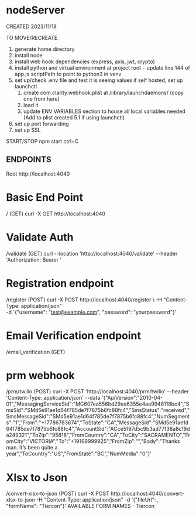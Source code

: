 # nodeServer

CREATED 2023/11/18

TO MOVE/RECREATE
1) generate home directory
2) install node 
3) install web hook dependencies (express, axis, jwt, crypto)
4) install python and virtual environment at project root
	⁃	update line 144 of app.js scriptPath to point to python3 in venv
5) set up/check .env file and test it is seeing values
	if self hosted, set up launchctl 
	1) create com.clarity.webhook.plist at /library/launchdaemons/ (copy one from here)
	2) load it 
	3) update ENV VARIABLES section to house all local variables needed (Add to plist created 5.1 if using launchctl)
6) set up port forwarding
7) set up SSL 

START/STOP
npm start
ctrl+C






## ENDPOINTS
Root 
http://localhost:4040

# Basic End Point
/ (GET)
curl -X GET http://localhost:4040

# Validate Auth
/validate (GET)
curl --location 'http://localhost:4040/validate' --header 'Authorization: Bearer <TOKEN>'

# Registration endpoint
/register (POST)
curl -X POST http://localhost:4040/register \ 
-H "Content-Type: application/json" \
-d '{"username": "test@example.com", "password": "yourpassword"}'

# Email Verification endpoint
/email_verification (GET)

# prm webhook
/prm/twilio (POST)
curl -X POST 'http://localhost:4040/prm/twilio' --header 'Content-Type: application/json' --data '{"ApiVersion":"2010-04-01","MessagingServiceSid":"MG607ea556bd29ee6355e4aa9948118bc4","SmsSid":"SMd5e91ae1d64f785de7f7875b6fc88fc4","SmsStatus":"received","SmsMessageSid":"SMd5e91ae1d64f785de7f7875b6fc88fc4","NumSegments":"1","From":"+17786783674","ToState":"CA","MessageSid":"SMd5e91ae1d64f785de7f7875b6fc88fc4","AccountSid":"ACce5f97d5c9b3ad77f38a8c19da249321","ToZip":"95818","FromCountry":"CA","ToCity":"SACRAMENTO","FromCity":"VICTORIA","To":"+19169999925","FromZip":"","Body":"Thanks man. It’s been quite a year","ToCountry":"US","FromState":"BC","NumMedia":"0"}'

# Xlsx to Json
/convert-xlsx-to-json (POST)
curl -X POST http://localhost:4040/convert-xlsx-to-json -H "Content-Type: application/json" -d '{"fileUrl": <URL TO XLSX FILE>, "formName": "Tiercon"}'
    AVAILABLE FORM NAMES
    - Tiercon
